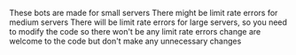 These bots are made for small servers 
There might be limit rate errors for medium servers 
There will be limit rate errors for large servers, so you need to modify the code so there won't be any limit rate errors 
change are welcome to the code but don't make any unnecessary changes 
